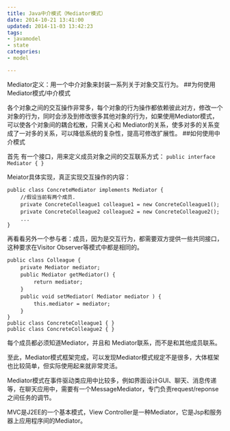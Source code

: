 ```yaml
---
title: Java中介模式（Mediator模式）
date: 2014-10-21 13:41:00
updated: 2014-11-03 13:42:23
tags: 
- javamodel
- state
categories: 
- model

---
```

Mediator定义：用一个中介对象来封装一系列关于对象交互行为。
##为何使用Mediator模式/中介模式

各个对象之间的交互操作非常多，每个对象的行为操作都依赖彼此对方，修改一个对象的行为，同时会涉及到修改很多其他对象的行为，如果使用Mediator模式，可以使各个对象间的耦合松散，只需关心和 Mediator的关系，使多对多的关系变成了一对多的关系，可以降低系统的复杂性，提高可修改扩展性。
##如何使用中介模式


<!--more-->


首先 有一个接口，用来定义成员对象之间的交互联系方式：
    `public interface Mediator { }`

Meiator具体实现，真正实现交互操作的内容：

    public class ConcreteMediator implements Mediator {
    　　 //假设当前有两个成员.
    　　 private ConcreteColleague1 colleague1 = new ConcreteColleague1();
    　　 private ConcreteColleague2 colleague2 = new ConcreteColleague2();
    　　 ...
    }

再看看另外一个参与者：成员，因为是交互行为，都需要双方提供一些共同接口，这种要求在Visitor Observer等模式中都是相同的。

    public class Colleague {
    　　 private Mediator mediator;
    　　 public Mediator getMediator() {
    　　 　　 return mediator;
    　　 }
    　　 public void setMediator( Mediator mediator ) {
    　　 　　 this.mediator = mediator;
    　　 }
    }
    public class ConcreteColleague1 { }
    public class ConcreteColleague2 { }

每个成员都必须知道Mediator，并且和 Mediator联系，而不是和其他成员联系。

至此，Mediator模式框架完成，可以发现Mediator模式规定不是很多，大体框架也比较简单，但实际使用起来就非常灵活。

Mediator模式在事件驱动类应用中比较多，例如界面设计GUI、聊天、消息传递等，在聊天应用中，需要有一个MessageMediator，专门负责request/reponse之间任务的调节。

MVC是J2EE的一个基本模式，View Controller是一种Mediator，它是Jsp和服务器上应用程序间的Mediator。
